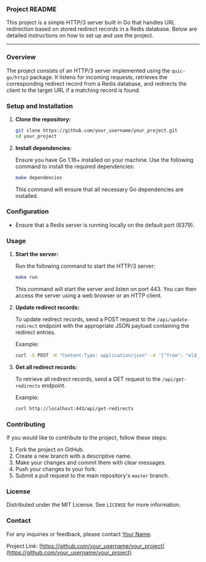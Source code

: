 ### Project README

This project is a simple HTTP/3 server built in Go that handles URL redirection based on stored redirect records in a Redis database. Below are detailed instructions on how to set up and use the project.

---

### Overview

The project consists of an HTTP/3 server implemented using the `quic-go/http3` package. It listens for incoming requests, retrieves the corresponding redirect record from a Redis database, and redirects the client to the target URL if a matching record is found.

### Setup and Installation

1. **Clone the repository:**

   ```bash
   git clone https://github.com/your_username/your_project.git
   cd your_project
   ```

2. **Install dependencies:**

   Ensure you have Go 1.16+ installed on your machine. Use the following command to install the required dependencies:

   ```bash
   make dependencies
   ```

   This command will ensure that all necessary Go dependencies are installed.

### Configuration

- Ensure that a Redis server is running locally on the default port (6379).

### Usage

1. **Start the server:**

   Run the following command to start the HTTP/3 server:

   ```bash
   make run
   ```

   This command will start the server and listen on port 443. You can then access the server using a web browser or an HTTP client.

2. **Update redirect records:**

   To update redirect records, send a POST request to the `/api/update-redirect` endpoint with the appropriate JSON payload containing the redirect entries.

   Example:

   ```bash
   curl -X POST -H "Content-Type: application/json" -d '{"from": "old_url", "to": "new_url"}' http://localhost:443/api/update-redirect
   ```

3. **Get all redirect records:**

   To retrieve all redirect records, send a GET request to the `/api/get-redirects` endpoint.

   Example:

   ```bash
   curl http://localhost:443/api/get-redirects
   ```

### Contributing

If you would like to contribute to the project, follow these steps:

1. Fork the project on GitHub.
2. Create a new branch with a descriptive name.
3. Make your changes and commit them with clear messages.
4. Push your changes to your fork.
5. Submit a pull request to the main repository's `master` branch.

### License

Distributed under the MIT License. See `LICENSE` for more information.

### Contact

For any inquiries or feedback, please contact [Your Name](mailto:your_email@example.com).

Project Link: [https://github.com/your_username/your_project](https://github.com/your_username/your_project)
